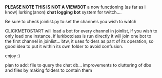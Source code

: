 __PLEASE NOTE THIS IS NOT A VIEWBOT__
a now functioning (as far as i know) lurking(anon) __chat logging bot__ system for twitch....

Be sure to check joinlist.py to set the channels you wish to watch

CLICKMETOSTART will load a bot for every channel in joinlist, if you wish to only load one instance, if lurkbotclass is run directly it will join one bot to the first channel in joinlist...
btw, it uses folders as part of its operation, so good idea to put it within its own folder to avoid confusion.

enjoy :) 

plan to add: file to query the chat db...
improvements to cluttering of dbs and files by making folders to contain them

